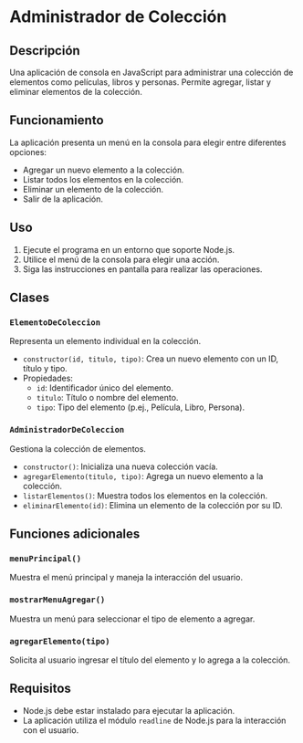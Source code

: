 # Administrador de Colección

## Descripción
Una aplicación de consola en JavaScript para administrar una colección de elementos como películas, libros y personas. Permite agregar, listar y eliminar elementos de la colección.

## Funcionamiento
La aplicación presenta un menú en la consola para elegir entre diferentes opciones:
- Agregar un nuevo elemento a la colección.
- Listar todos los elementos en la colección.
- Eliminar un elemento de la colección.
- Salir de la aplicación.

## Uso
1. Ejecute el programa en un entorno que soporte Node.js.
2. Utilice el menú de la consola para elegir una acción.
3. Siga las instrucciones en pantalla para realizar las operaciones.

## Clases

### `ElementoDeColeccion`
Representa un elemento individual en la colección.
- `constructor(id, titulo, tipo)`: Crea un nuevo elemento con un ID, título y tipo.
- Propiedades:
  - `id`: Identificador único del elemento.
  - `titulo`: Título o nombre del elemento.
  - `tipo`: Tipo del elemento (p.ej., Película, Libro, Persona).

### `AdministradorDeColeccion`
Gestiona la colección de elementos.
- `constructor()`: Inicializa una nueva colección vacía.
- `agregarElemento(titulo, tipo)`: Agrega un nuevo elemento a la colección.
- `listarElementos()`: Muestra todos los elementos en la colección.
- `eliminarElemento(id)`: Elimina un elemento de la colección por su ID.

## Funciones adicionales

### `menuPrincipal()`
Muestra el menú principal y maneja la interacción del usuario.

### `mostrarMenuAgregar()`
Muestra un menú para seleccionar el tipo de elemento a agregar.

### `agregarElemento(tipo)`
Solicita al usuario ingresar el título del elemento y lo agrega a la colección.

## Requisitos
- Node.js debe estar instalado para ejecutar la aplicación.
- La aplicación utiliza el módulo `readline` de Node.js para la interacción con el usuario.
